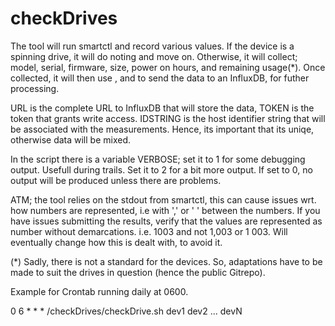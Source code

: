# checkDrives

The tool will run smartctl <deviceK> and record various values.
If the device is a spinning drive, it will do noting and move on.
Otherwise, it will collect; model, serial, firmware, size, power on hours, and remaining usage(*).
Once collected, it will then use <URL>, <TOKEN> and <IDSTRING> to send the data
to an InfluxDB, for futher processing.

URL is the complete URL to InfluxDB that will store the data, TOKEN is the token that grants
write access. IDSTRING is the host identifier string that will be associated with the
measurements. Hence, its important that its uniqe, otherwise data will be mixed. 

In the script there is a variable VERBOSE; set it to 1 for some debugging output. Usefull
during trails. Set it to 2 for a bit more output. If set to 0, no output will be produced
unless there are problems.


ATM; the tool relies on the stdout from smartctl, this can cause issues wrt. how numbers
are represented, i.e with ',' or ' ' between the numbers. If you have issues submitting the
results, verify that the values are represented as number without demarcations.
i.e. 1003 and not 1,003 or 1 003. Will eventually change how this is dealt with, to avoid it. 

(*) Sadly, there is not a standard for the devices. So, adaptations have to be made
to suit the drives in question (hence the public Gitrepo).

Example for Crontab running daily at 0600.

0 6 * * * <fullpath>/checkDrives/checkDrive.sh <url> <token> <idstring> dev1 dev2 ... devN

